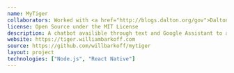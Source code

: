 ```yaml
---
name: MyTiger
collaborators: Worked with <a href="http://blogs.dalton.org/gov">Dalton School Student Government Technology Committee</a>
license: Open Source under the MIT License
description: A chatbot availible through text and Google Assistant to answer questions about your school day.
website: https://tiger.williambarkoff.com
source: https://github.com/willbarkoff/mytiger
layout: project
technologies: ["Node.js", "React Native"]
---
```

